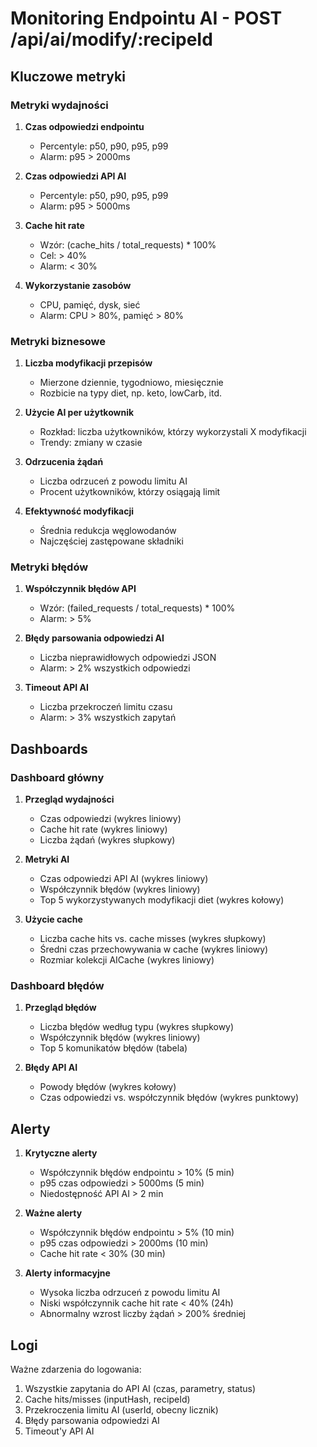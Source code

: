 # Monitoring Endpointu AI - POST /api/ai/modify/:recipeId

## Kluczowe metryki

### Metryki wydajności

1. **Czas odpowiedzi endpointu**
   - Percentyle: p50, p90, p95, p99
   - Alarm: p95 > 2000ms

2. **Czas odpowiedzi API AI**
   - Percentyle: p50, p90, p95, p99
   - Alarm: p95 > 5000ms

3. **Cache hit rate**
   - Wzór: (cache_hits / total_requests) * 100%
   - Cel: > 40%
   - Alarm: < 30%

4. **Wykorzystanie zasobów**
   - CPU, pamięć, dysk, sieć
   - Alarm: CPU > 80%, pamięć > 80%

### Metryki biznesowe

1. **Liczba modyfikacji przepisów**
   - Mierzone dziennie, tygodniowo, miesięcznie
   - Rozbicie na typy diet, np. keto, lowCarb, itd.

2. **Użycie AI per użytkownik**
   - Rozkład: liczba użytkowników, którzy wykorzystali X modyfikacji
   - Trendy: zmiany w czasie

3. **Odrzucenia żądań**
   - Liczba odrzuceń z powodu limitu AI
   - Procent użytkowników, którzy osiągają limit

4. **Efektywność modyfikacji**
   - Średnia redukcja węglowodanów
   - Najczęściej zastępowane składniki

### Metryki błędów

1. **Współczynnik błędów API**
   - Wzór: (failed_requests / total_requests) * 100%
   - Alarm: > 5%

2. **Błędy parsowania odpowiedzi AI**
   - Liczba nieprawidłowych odpowiedzi JSON
   - Alarm: > 2% wszystkich odpowiedzi

3. **Timeout API AI**
   - Liczba przekroczeń limitu czasu
   - Alarm: > 3% wszystkich zapytań

## Dashboards

### Dashboard główny

1. **Przegląd wydajności**
   - Czas odpowiedzi (wykres liniowy)
   - Cache hit rate (wykres liniowy)
   - Liczba żądań (wykres słupkowy)

2. **Metryki AI**
   - Czas odpowiedzi API AI (wykres liniowy)
   - Współczynnik błędów (wykres liniowy)
   - Top 5 wykorzystywanych modyfikacji diet (wykres kołowy)

3. **Użycie cache**
   - Liczba cache hits vs. cache misses (wykres słupkowy)
   - Średni czas przechowywania w cache (wykres liniowy)
   - Rozmiar kolekcji AICache (wykres liniowy)

### Dashboard błędów

1. **Przegląd błędów**
   - Liczba błędów według typu (wykres słupkowy)
   - Współczynnik błędów (wykres liniowy)
   - Top 5 komunikatów błędów (tabela)

2. **Błędy API AI**
   - Powody błędów (wykres kołowy)
   - Czas odpowiedzi vs. współczynnik błędów (wykres punktowy)

## Alerty

1. **Krytyczne alerty**
   - Współczynnik błędów endpointu > 10% (5 min)
   - p95 czas odpowiedzi > 5000ms (5 min)
   - Niedostępność API AI > 2 min

2. **Ważne alerty**
   - Współczynnik błędów endpointu > 5% (10 min)
   - p95 czas odpowiedzi > 2000ms (10 min)
   - Cache hit rate < 30% (30 min)

3. **Alerty informacyjne**
   - Wysoka liczba odrzuceń z powodu limitu AI
   - Niski współczynnik cache hit rate < 40% (24h)
   - Abnormalny wzrost liczby żądań > 200% średniej

## Logi

Ważne zdarzenia do logowania:

1. Wszystkie zapytania do API AI (czas, parametry, status)
2. Cache hits/misses (inputHash, recipeId)
3. Przekroczenia limitu AI (userId, obecny licznik)
4. Błędy parsowania odpowiedzi AI
5. Timeout'y API AI 